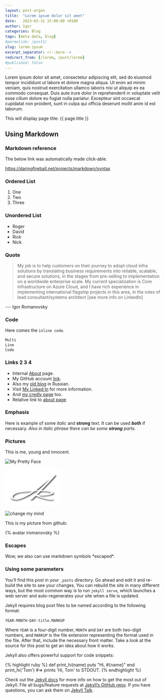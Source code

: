 ```yaml
---
layout: post-argon
title:  "Lorem ipsum dolor sit amet"
date:   2023-03-31 15:00:00 +0100
author: Igor
categories: Blog
tags: [meta data, blog]
#permalink: /post1/
slug: lorem-ipsum
excerpt_separator: <!--more-->
redirect_from: [/lorem, /post/lorem]
#published: false
---
```


Lorem ipsum dolor sit amet, consectetur adipiscing elit, sed do eiusmod tempor incididunt ut labore et dolore magna aliqua. Ut enim ad minim veniam, quis nostrud exercitation ullamco laboris nisi ut aliquip ex ea commodo consequat. Duis aute irure dolor in reprehenderit in voluptate velit esse cillum dolore eu fugiat nulla pariatur. Excepteur sint occaecat cupidatat non proident, sunt in culpa qui officia deserunt mollit anim id est laborum.

This will display page title: {{ page.title }}

<!--more-->

## Using Markdown

### Markdown reference

The below link was automatically made click-able.

<https://daringfireball.net/projects/markdown/syntax>

### Ordered List
1. One
2. Two
3. Three

### Unordered List
- Roger
- David
- Rick
- Nick

### Quote

> My job is to help customers on their journey to adopt cloud infra solutions by translating business requirements into reliable, scalable, and secure solutions, in the stages from pre-selling to implementation on a worldwide enterprise scale. My current specialization is Core Infrastructure on Azure Cloud, and I have rich experience in implementing international flagship projects in this area, in the roles of lead consultant/systems architect [see more info on LinkedIn]

--- Igor Romanovsky

### Code

Here comes the `inline code`.

```
Multi 
Line
Code
```

### Links 2 3 4

- Internal [About](/about/) page.
- My GitHub account [link](https://github.com/iromanovsky).
- Also my [old blog](http://argon.pro/ "Titled Argon On-Line") in Russian.
- Visit [My Linked In][] for more information.
- And [my credly page][link-credly] too.
- Relative link to [about page](./../pages/about.md)

[My Linked In]: https://www.linkedin.com/in/iromanovsky/
[link-credly]: https://www.credly.com/users/irom/  "List of my certifications"

### Emphasis

Here is example of some _italic_ and **strong** text. It can be used ***both*** if necessary. _Also in italic phrase there can be some **strong** parts_.

### Pictures

This is me, young and innocent.

![My Pretty Face](https://avatars.githubusercontent.com/u/15823576?v=4 "Optional Title")

![Argon Logo](/assets/images/arlogo.png "Optional Title")

![change my mind](https://github.com/iromanovsky/irom.info/assets/15823576/b6ce746d-b7e8-48c1-b663-ac49cb298e07)

This is my picture from github:

{% avatar iromanovsky %}

### Escapes

Wow, we also can use markdown symbols \*escaped\*.

### Using some parameters

You’ll find this post in your `_posts` directory. Go ahead and edit it and re-build the site to see your changes. You can rebuild the site in many different ways, but the most common way is to run `jekyll serve`, which launches a web server and auto-regenerates your site when a file is updated.

Jekyll requires blog post files to be named according to the following format:

`YEAR-MONTH-DAY-title.MARKUP`

Where `YEAR` is a four-digit number, `MONTH` and `DAY` are both two-digit numbers, and `MARKUP` is the file extension representing the format used in the file. After that, include the necessary front matter. Take a look at the source for this post to get an idea about how it works.

Jekyll also offers powerful support for code snippets:

{% highlight ruby %}
def print_hi(name)
  puts "Hi, #{name}"
end
print_hi('Tom')
#=> prints 'Hi, Tom' to STDOUT.
{% endhighlight %}

Check out the [Jekyll docs][jekyll-docs] for more info on how to get the most out of Jekyll. File all bugs/feature requests at [Jekyll’s GitHub repo][jekyll-gh]. If you have questions, you can ask them on [Jekyll Talk][jekyll-talk].

[jekyll-docs]: https://jekyllrb.com/docs/home
[jekyll-gh]:   https://github.com/jekyll/jekyll
[jekyll-talk]: https://talk.jekyllrb.com/
